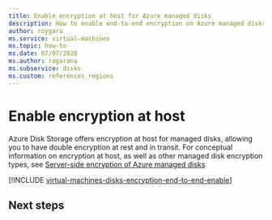 ```yaml
---
title: Enable encryption at host for Azure managed disks
description: How to enable end-to-end encryption on Azure managed disks.
author: roygara
ms.service: virtual-machines
ms.topic: how-to
ms.date: 07/07/2020
ms.author: rogarana
ms.subservice: disks
ms.custom: references_regions
---
```


# Enable encryption at host

Azure Disk Storage offers encryption at host for managed disks, allowing you to have double encryption at rest and in transit. For conceptual information on encryption at host, as well as other managed disk encryption types, see [Server-side encryption of Azure managed disks](disk-encryption.md#encryption-at-host)

[!INCLUDE [virtual-machines-disks-encryption-end-to-end-enable](../../../includes/virtual-machines-disks-encryption-end-to-end-enable.md)]

## Next steps

